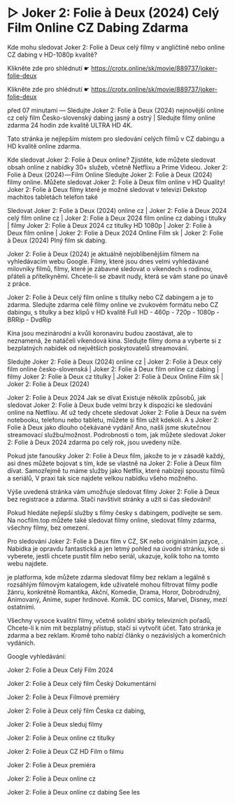 # ▷ Joker 2: Folie à Deux (2024) Celý Film Online CZ Dabing Zdarma


Kde mohu sledovat Joker 2: Folie à Deux celý filmy v angličtině nebo online CZ dabing v HD-1080p kvalitě?

 

 

 

Klikněte zde pro shlédnutí ☛ https://crotx.online/sk/movie/889737/joker-folie-deux

Klikněte zde pro shlédnutí ☛ https://crotx.online/sk/movie/889737/joker-folie-deux

 

 

 

před 07 minutami — Sledujte Joker 2: Folie à Deux (2024) nejnovější online cz celý film Česko-slovenský dabing jasný a ostrý | Sledujte filmy online zdarma 24 hodin zde kvalitě ULTRA HD 4K.


Tato stránka je nejlepším místem pro sledování celých filmů v CZ dabingu a HD kvalitě online zdarma.


Kde sledovat Joker 2: Folie à Deux online? Zjistěte, kde můžete sledovat obsah online z nabídky 30+ služeb, včetně Netflixu a Prime Videou. Joker 2: Folie à Deux (2024) — Film Online Sledujte Joker 2: Folie à Deux (2024) filmy online. Můžete sledovat Joker 2: Folie à Deux film online v HD Quality! Joker 2: Folie à Deux filmy které je možné sledovat v televizi Dekstop machitos tabletách telefon také


Sledovat Joker 2: Folie à Deux (2024) online cz | Joker 2: Folie à Deux 2024 celý film online cz | Joker 2: Folie à Deux 2024 film online cz dabing i titulky | filmy Joker 2: Folie à Deux 2024 cz titulky HD 1080p | Joker 2: Folie à Deux film online | Joker 2: Folie à Deux 2024 Online Film sk | Joker 2: Folie à Deux (2024) Plný film sk dabing.


Joker 2: Folie à Deux (2024) je aktuálně nejoblíbenějším filmem na vyhledávacím webu Google. Filmy, které jsou dnes velmi vyhledávané milovníky filmů, filmy, které je zábavné sledovat o víkendech s rodinou, přáteli a přítelkyněmi. Chcete-li se zbavit nudy, která se vám stane po únavě z práce.


Joker 2: Folie à Deux celý film online s titulky nebo CZ dabingem a je to zdarma. Sledujte zdarma celé filmy online ve zvukovém formátu nebo CZ dabingu, s titulky a bez klipů v HD kvalitě Full HD - 460p - 720p - 1080p - BRRip - DvdRip


Kina jsou mezinárodní a kvůli koronaviru budou zaostávat, ale to neznamená, že natáčeli víkendová kina. Sledujte filmy doma a vyberte si z bezplatných nabídek od největších poskytovatelů streamování.


Sledujte Joker 2: Folie à Deux (2024) online cz | Joker 2: Folie à Deux celý film online česko-slovenská | Joker 2: Folie à Deux film online cz dabing | filmy Joker 2: Folie à Deux cz titulky | Joker 2: Folie à Deux Online Film sk | Joker 2: Folie à Deux (2024)


Joker 2: Folie à Deux 2024 Jak se dívat Existuje několik způsobů, jak sledovat Joker 2: Folie à Deux bude velmi brzy k dispozici ke sledování online na Netflixu. Ať už tedy chcete sledovat Joker 2: Folie à Deux na svém notebooku, telefonu nebo tabletu, můžete si film užít kdekoli. A s Joker 2: Folie à Deux jako dlouho očekávané vydání! Ano, našli jsme skutečnou streamovací službu/možnost. Podrobnosti o tom, jak můžete sledovat Joker 2: Folie à Deux 2024 zdarma po celý rok, jsou uvedeny níže.

Pokud jste fanoušky Joker 2: Folie à Deux film, jakože to je v zásadě každý, asi dnes můžete bojovat s tím, kde se vlastně na Joker 2: Folie à Deux film dívat. Samozřejmě tu máme služby jako Netflix, které nabízejí spoustu filmů a seriálů, V praxi tak sice najdete velkou nabídku všeho možného.


Výše uvedená stránka vám umožňuje sledovat filmy Joker 2: Folie à Deux bez registrace a zdarma. Stačí navštívit stránky a užít si čas sledování!


Pokud hledáte nejlepší služby s filmy česky s dabingem, podívejte se sem. Na nocfilm.top můžete také sledovat filmy online, sledovat filmy zdarma, všechny filmy, bez omezení.


Pro sledování Joker 2: Folie à Deux film v CZ, SK nebo originálním jazyce, . Nabídka je opravdu fantastická a jen letmý pohled na úvodní stránku, kde si vyberete, jestli chcete pustit film nebo seriál, ukazuje, kolik toho na tomto webu najdete.


je platforma, kde můžete zdarma sledovat filmy bez reklam a legálně s rozsáhlým filmovým katalogem, kde uživatelé mohou filtrovat filmy podle žánru, konkrétně Romantika, Akční, Komedie, Drama, Horor, Dobrodružný, Animovaný, Anime, super hrdinové. Komik. DC comics, Marvel, Disney, mezi ostatními.


Všechny vysoce kvalitní filmy, včetně solidní sbírky televizních pořadů, Chcete-li k nim mít bezplatný přístup, stačí si vytvořit účet. Tato stránka je zdarma a bez reklam. Kromě toho nabízí články o nezávislých a komerčních vydáních.


Google vyhledávání:

Joker 2: Folie à Deux Celý Film 2024

Joker 2: Folie à Deux celý film Český Dokumentární

Joker 2: Folie à Deux Filmové premiéry

Joker 2: Folie à Deux celý film Česka cz dabing,

Joker 2: Folie à Deux sleduj filmy

Joker 2: Folie à Deux online cz titulky

Joker 2: Folie à Deux CZ HD Film o filmu

Joker 2: Folie à Deux premiéra

Joker 2: Folie à Deux online cz

Joker 2: Folie à Deux online cz dabing See les
